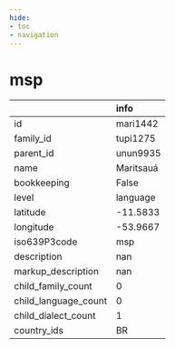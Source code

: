 ```yaml
---
hide:
- toc
- navigation
---
```

# msp
|                      | info      |
|:---------------------|:----------|
| id                   | mari1442  |
| family_id            | tupi1275  |
| parent_id            | unun9935  |
| name                 | Maritsauá |
| bookkeeping          | False     |
| level                | language  |
| latitude             | -11.5833  |
| longitude            | -53.9667  |
| iso639P3code         | msp       |
| description          | nan       |
| markup_description   | nan       |
| child_family_count   | 0         |
| child_language_count | 0         |
| child_dialect_count  | 1         |
| country_ids          | BR        |